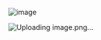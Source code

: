 ![image](https://github.com/user-attachments/assets/c29c559d-b0c9-4f47-b2ea-e4b908e5f6ba)


![Uploading image.png…]()
